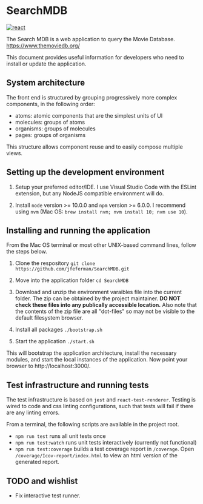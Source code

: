 # SearchMDB

[![react](https://img.shields.io/badge/built%20with-react-61dafb.svg)](https://reactjs.org/)

The Search MDB is a web application to query the Movie Database. https://www.themoviedb.org/

This document provides useful information for developers who need to install or update the application.

## System architecture

The front end is structured by grouping progressively more complex components, in the following order:

 - atoms: atomic components that are the simplest units of UI
 - molecules: groups of atoms
 - organisms: groups of molecules
 - pages: groups of organisms

This structure allows component reuse and to easily compose multiple views. 

## Setting up the development environment

1. Setup your preferred editor/IDE. I use Visual Studio Code with the ESLint extension, but any NodeJS compatible environment will do.

1. Install `node` version >= 10.0.0 and `npm` version >= 6.0.0. I recommend using `nvm` (Mac OS: `brew install nvm; nvm install 10; nvm use 10`).

## Installing and running the application

From the Mac OS terminal or most other UNIX-based command lines, follow the steps below.

1. Clone the respository `git clone https://github.com/jfeferman/SearchMDB.git` 

1. Move into the application folder `cd SearchMDB`

1. Download and unzip the environment varaibles file into the current folder. The zip can be obtained by the project maintainer. **DO NOT check these files into any publically accessible location.** Also note that the contents of the zip file are all "dot-files" so may not be visible to the default filesystem browser.

1. Install all packages `./bootstrap.sh`

1. Start the application `./start.sh`

This will bootstrap the application architecture, install the necessary modules, and start the local instances of the application. Now point your browser to http://localhost:3000/.

## Test infrastructure and running tests

The test infrastructure is based on `jest` and `react-test-renderer`. Testing is wired to code and css linting configurations, such that tests will fail if there are any linting errors.

From a terminal, the following scripts are available in the project root.

 - `npm run test` runs all unit tests once
 - `npm run test:watch` runs unit tests interactively (currently not functional)
 - `npm run test:coverage` builds a test coverage report in `/coverage`. Open `/coverage/Icov-report/index.html` to view an html version of the generated report.

 ## TODO and wishlist

  - Fix interactive test runner.

